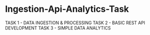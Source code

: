 # Ingestion-Api-Analytics-Task
TASK 1 - DATA INGESTION &amp; PROCESSING
TASK 2 - BASIC REST API DEVELOPMENT
TASK 3 - SIMPLE DATA ANALYTICS

